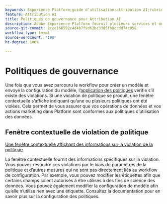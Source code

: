 ```yaml
---
keywords: Experience Platform;guide d’utilisation;attribution AI;rubriques les plus consultées;contrôles d’accès;créer un modèle;
feature: Attribution AI
title: Politiques de gouvernance pour Attribution AI
description: Adobe Experience Platform fournit plusieurs services et outils qui vous permettent de contrôler en toute confiance les données d’expérience collectées.
source-git-commit: 2cce166592c4d4b7f9d62bc3385fb8ccdd74c958
workflow-type: tm+mt
source-wordcount: '190'
ht-degree: 100%

---
```



# Politiques de gouvernance

Une fois que vous avez parcouru le workflow pour créer un modèle et envoyé la configuration du modèle, l’[application des politiques](../../../data-governance/enforcement/auto-enforcement.md) vérifie s’il existe des violations. Si une violation de politique se produit, une fenêtre contextuelle s’affiche indiquant qu’une ou plusieurs politiques ont été violées. Cela permet de vous assurer que vos opérations de données et vos actions marketing dans Platform sont conformes aux politiques d’utilisation des données.

## Fenêtre contextuelle de violation de politique

[Une fenêtre contextuelle affichant des informations sur la violation de la politique](../../attribution-ai/images/data-governance/policy-violation-popover-aai.png).

La fenêtre contextuelle fournit des informations spécifiques sur la violation. Vous pouvez résoudre ces violations par le biais de paramètres de la politique et d’autres mesures qui ne sont pas directement liés au workflow de configuration. Par exemple, vous pouvez modifier les étiquettes afin que certains champs soient autorisés à être utilisés à des fins de science des données. Vous pouvez également modifier la configuration de modèle afin qu’elle n’utilise rien avec une étiquette. Consultez la documentation pour en savoir plus sur la configuration des politiques.